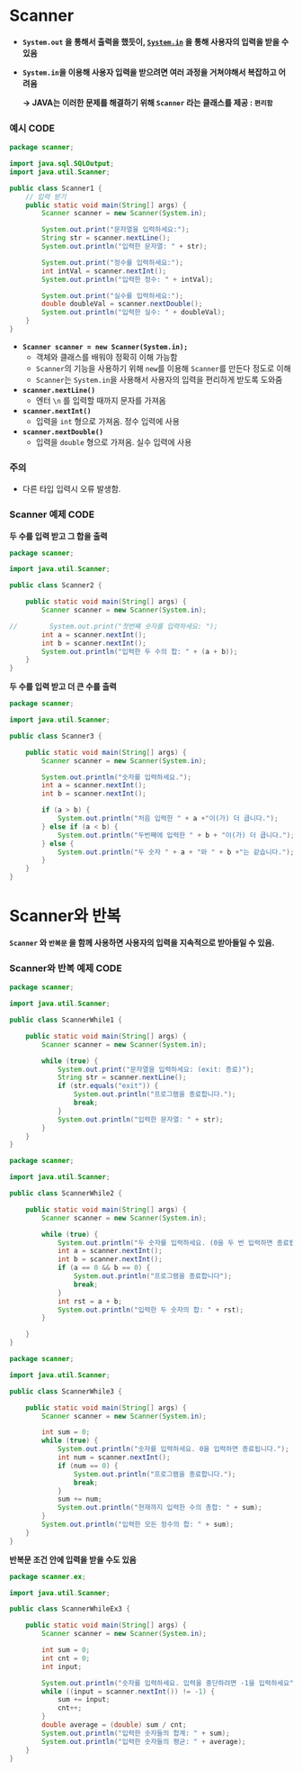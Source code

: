 # Scanner

- **`System.out` 을 통해서 출력을 했듯이, [`System.in`](http://System.in) 을 통해 사용자의 입력을 받을 수 있음**
- **`System.in`을 이용해 사용자 입력을 받으려면 여러 과정을 거쳐야해서 복잡하고 어려움**
    
    **→ JAVA는 이러한 문제를 해결하기 위해 `Scanner` 라는 클래스를 제공 : `편리함`**
    

### 예시 CODE

```java
package scanner;

import java.sql.SQLOutput;
import java.util.Scanner;

public class Scanner1 {
    // 입력 받기
    public static void main(String[] args) {
        Scanner scanner = new Scanner(System.in);

        System.out.print("문자열을 입력하세요:");
        String str = scanner.nextLine();
        System.out.println("입력한 문자열: " + str);

        System.out.print("정수를 입력하세요:");
        int intVal = scanner.nextInt();
        System.out.println("입력한 정수: " + intVal);

        System.out.print("실수를 입력하세요:");
        double doubleVal = scanner.nextDouble();
        System.out.println("입력한 실수: " + doubleVal);
    }
}
```

- **`Scanner scanner = new Scanner(System.in);`**
    - 객체와 클래스를 배워야 정확히 이해 가능함
    - `Scanner`의 기능을 사용하기 위해 `new`를 이용해 `Scanner`를 만든다 정도로 이해
    - `Scanner`는 `System.in`을 사용해서 사용자의 입력을 편리하게 받도록 도와줌
- **`scanner.nextLine()`**
    - 엔터 `\n` 를 입력할 때까지 문자를 가져옴
- **`scanner.nextInt()`**
    - 입력을 `int` 형으로 가져옴. 정수 입력에 사용
- **`scanner.nextDouble()`**
    - 입력을 `double` 형으로 가져옴. 실수 입력에 사용

### 주의

- 다른 타입 입력시 오류 발생함.

### Scanner 예제 CODE

**두 수를 입력 받고 그 합을 출력**

```java
package scanner;

import java.util.Scanner;

public class Scanner2 {

    public static void main(String[] args) {
        Scanner scanner = new Scanner(System.in);

//        System.out.print("첫번째 숫자를 입력하세요: ");
        int a = scanner.nextInt();
        int b = scanner.nextInt();
        System.out.println("입력한 두 수의 합: " + (a + b));
    }
}
```

**두 수를 입력 받고 더 큰 수를 출력**

```java
package scanner;

import java.util.Scanner;

public class Scanner3 {

    public static void main(String[] args) {
        Scanner scanner = new Scanner(System.in);

        System.out.println("숫자를 입력하세요.");
        int a = scanner.nextInt();
        int b = scanner.nextInt();

        if (a > b) {
            System.out.println("처음 입력한 " + a +"이(가) 더 큽니다.");
        } else if (a < b) {
            System.out.println("두번째에 입력한 " + b + "이(가) 더 큽니다.");
        } else {
            System.out.println("두 숫자 " + a + "와 " + b +"는 같습니다.");
        }
    }
}
```

# Scanner와 반복

**`Scanner` 와 `반복문` 을 함께 사용하면 사용자의 입력을 지속적으로 받아들일 수 있음.**

### Scanner와 반복 예제 CODE

```java
package scanner;

import java.util.Scanner;

public class ScannerWhile1 {

    public static void main(String[] args) {
        Scanner scanner = new Scanner(System.in);

        while (true) {
            System.out.print("문자열을 입력하세요: (exit: 종료)");
            String str = scanner.nextLine();
            if (str.equals("exit")) {
                System.out.println("프로그램을 종료합니다.");
                break;
            }
            System.out.println("입력한 문자열: " + str);
        }
    }
}
```

```java
package scanner;

import java.util.Scanner;

public class ScannerWhile2 {

    public static void main(String[] args) {
        Scanner scanner = new Scanner(System.in);

        while (true) {
            System.out.println("두 숫자를 입력하세요. (0을 두 번 입력하면 종료됩니다.)");
            int a = scanner.nextInt();
            int b = scanner.nextInt();
            if (a == 0 && b == 0) {
                System.out.println("프로그램을 종료합니다");
                break;
            }
            int rst = a + b;
            System.out.println("입력한 두 숫자의 합: " + rst);
        }

    }
}
```

```java
package scanner;

import java.util.Scanner;

public class ScannerWhile3 {

    public static void main(String[] args) {
        Scanner scanner = new Scanner(System.in);

        int sum = 0;
        while (true) {
            System.out.println("숫자를 입력하세요. 0을 입력하면 종료됩니다.");
            int num = scanner.nextInt();
            if (num == 0) {
                System.out.println("프로그램을 종료합니다.");
                break;
            }
            sum += num;
            System.out.println("현재까지 입력한 수의 총합: " + sum);
        }
        System.out.println("입력한 모든 정수의 합: " + sum);
    }
}
```

**반복문 조건 안에 입력을 받을 수도 있음**

```java
package scanner.ex;

import java.util.Scanner;

public class ScannerWhileEx3 {

    public static void main(String[] args) {
        Scanner scanner = new Scanner(System.in);

        int sum = 0;
        int cnt = 0;
        int input;

        System.out.println("숫자를 입력하세요. 입력을 중단하려면 -1을 입력하세요");
        while ((input = scanner.nextInt()) != -1) {
            sum += input;
            cnt++;
        }
        double average = (double) sum / cnt;
        System.out.println("입력한 숫자들의 합계: " + sum);
        System.out.println("입력한 숫자들의 평균: " + average);
    }
}
```